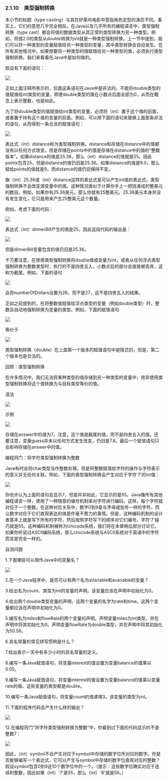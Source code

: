    

### 2.1.10　类型强制转换

本小节的标题（type casting）与其在好莱坞电影中意指角色定型的演员不同。事实上，它们的意思几乎完全相反。在Java以及几乎所有的编程语言中，类型强制转换（type cast）都会将值的数据类型从其正常的类型转换为另一种类型。例如，将值2.0的类型从double转换为int就是一种类型强制转换。上一节中提到，我们可以将一种类型的变量赋值给另一种类型的变量，其中类型转换会自动发生。在所有其他情况中，如果想要将一种类型的值赋值给另一种类型的值，必须执行类型强制转换。我们来看看在Java中是如何做的。

假设有下面的语句：

![](0-Assets/Epubook/程序员编程语言经典合集（计算机科学丛书5册套装），javapython编程语言含经典教材龙书《编译原理》%20(Bruce%20Eckel%20%20Alfred%20V.%20Aho%20%20Monica%20S.%20Lam%20etc.)%20(Z-Library)/images/image09545.jpeg)

正如上面注释所表示的，后面这条语句在Java中是非法的。不能将double类型的值赋值给int类型的变量，即使double类型的值在小数点后面全部为0，从而在概念上表示整数，也是如此。

为了将double类型的值赋值给int类型的变量，必须将（int）置于这个值的前面，或者置于持有这个值的变量的前面。例如，可以用下面的语句来替换上面那条非法的语句，从而得到一条合法的赋值语句：

![](0-Assets/Epubook/程序员编程语言经典合集（计算机科学丛书5册套装），javapython编程语言含经典教材龙书《编译原理》%20(Bruce%20Eckel%20%20Alfred%20V.%20Aho%20%20Monica%20S.%20Lam%20etc.)%20(Z-Library)/images/image09546.jpeg)

表达式（int）distance称为类型强制转换。distance和存储在distance中的值都没有以任何方式改变。但是存储在points中的值是存储在distance中的值的“整数版本”。如果distance的值是25.36，那么（int）distance的值就是25。因此points包含25，但是distance的值仍旧是25.36。如果distance的值是9.0，那么赋给points的值就是9，而distance的值仍旧保持不变。

像（int）25.36或（int）distance这样的表达式是可以产生int值的表达式，类型强制转换不会改变源变量中的值。这种情况类似于计算你手上一把钱凑成的整美元的数目。例如，如果你有25.36美元，那么你就有25整美元。25.36美元本身并没有发生变化，它只是用来产生25整美元这个数量。

例如，考虑下面的代码：

![](0-Assets/Epubook/程序员编程语言经典合集（计算机科学丛书5册套装），javapython编程语言含经典教材龙书《编译原理》%20(Bruce%20Eckel%20%20Alfred%20V.%20Aho%20%20Monica%20S.%20Lam%20etc.)%20(Z-Library)/images/image09547.jpeg)

表达式（int）dinnerBill产生的值是25，因此这段代码的输出是：

![](../Images/image09548.gif)

但是dinnerBill变量包含的值仍旧是25.36。

千万要注意，在使用类型强制转换将double值或变量为int，或者从任何浮点类型强制转换为整数类型时，执行的不是四舍五入，小数点后的部分会直接被丢弃，这称为截尾。例如，下面的语句

![](0-Assets/Epubook/程序员编程语言经典合集（计算机科学丛书5册套装），javapython编程语言含经典教材龙书《编译原理》%20(Bruce%20Eckel%20%20Alfred%20V.%20Aho%20%20Monica%20S.%20Lam%20etc.)%20(Z-Library)/images/image09549.jpeg)

会将numberOfDollars设置为26，而不是27，这不是四舍五入的结果。

正如之前提到的，在将整数值赋值给浮点类型的变量（例如double类型）时，整数会自动地强制转换为变量的类型。例如，下面的赋值语句

![](../Images/image09550.gif)

等价于

![](../Images/image09551.gif)

类型强制转换（double）在上面第一个版本的赋值语句中是隐式的，但是，第二个版本也是合法的。

回顾：类型强制转换

在许多情况中，我们无法将某种类型的值存储到另一种类型的变量中，除非使用类型强制转换将这个值转换为与目标类型等价的值。

语法

![](0-Assets/Epubook/程序员编程语言经典合集（计算机科学丛书5册套装），javapython编程语言含经典教材龙书《编译原理》%20(Bruce%20Eckel%20%20Alfred%20V.%20Aho%20%20Monica%20S.%20Lam%20etc.)%20(Z-Library)/images/image09552.jpeg)

示例

![](0-Assets/Epubook/程序员编程语言经典合集（计算机科学丛书5册套装），javapython编程语言含经典教材龙书《编译原理》%20(Bruce%20Eckel%20%20Alfred%20V.%20Aho%20%20Monica%20S.%20Lam%20etc.)%20(Z-Library)/images/image09553.jpeg)

存储在answer中的值为7。注意，这个值是截尾的值，而不是四舍五入的值。还要注意，变量guess并未以任何方式发生改变，仍旧是7.8。最后一个赋值语句只会影响存储在answer中的值。

编程窍门：将字符类型强制转换为整数

Java有时会将char类型当作整数处理，但是将整数赋值给字符的操作与字符表示的意义并无任何关联。例如，下面的类型强制转换会产生对应于字符'7'的int值：

![](0-Assets/Epubook/程序员编程语言经典合集（计算机科学丛书5册套装），javapython编程语言含经典教材龙书《编译原理》%20(Bruce%20Eckel%20%20Alfred%20V.%20Aho%20%20Monica%20S.%20Lam%20etc.)%20(Z-Library)/images/image09554.jpeg)

你也许认为上面的语句会显示7，但是并非如此，它显示的是55。Java像所有其他编程语言一样，使用了一种随意的编号机制来对字符进行编码。这样，每个字符就对应于一个整数。在这种对应关系中，数字0到9是与字母或加号一样的字符，而让数字对应于它们直观表达的值是件毫不费力的事情。但是，这种编码机制的设计者基本上就是写下所有的字符，然后按照字符写下的顺序对它们编号。字符'7'碰巧就是55。这种编码机制被称为Unicode系统，我们将在本章稍后部分讨论它。如果你听说过ASCII编码系统，那么Unicode系统与ASCII系统对于英语中的字符而言是完全一样的。

自测问题

1.下面哪些可以用作Java中的变量名？

![](../Images/image09555.gif)

2.在一个Java程序中，是否可以有两个名为aVariable和avariable的变量？

3.给出名为count、类型为int的变量的声明。该变量应该在声明中初始化为0。

4.给出两个double类型变量的声明，这两个变量的名字为rate和time。这两个变量都应该在声明中初始化为0。

5.编写名为miles和flowRate的两个变量的声明。声明变量miles为int类型，并在声明中将其初始化为0。声明变量flowRate为double类型，并在声明中将其初始化为50.56。

6.具名常量的常见拼写惯例是什么？

7.给出表示一天中有多少小时的具名常量的定义。

8.编写一条Java赋值语句，将变量interest的值设置为变量balance的值乘以0.05。

9.编写一条Java赋值语句，将变量interest的值设置为变量balance的值乘以变量rate的值。这些变量的类型都是double。

10.编写一条Java赋值语句，将变量count的值递增3。该变量的类型为int。

11.下面的程序代码会产生什么样的输出？

![](0-Assets/Epubook/程序员编程语言经典合集（计算机科学丛书5册套装），javapython编程语言含经典教材龙书《编译原理》%20(Bruce%20Eckel%20%20Alfred%20V.%20Aho%20%20Monica%20S.%20Lam%20etc.)%20(Z-Library)/images/image09556.jpeg)

12.在编程窍门“将字符类型强制转换为整数”中，你看到过下面的代码显示的不是整数7：

![](../Images/image09557.gif)

因此，（int）symbol不会产生对应于symbol中存储的数字位所对应的数字。你是否能够编写一个表达式，它可以产生与symbol中存储的数字位直观对应的整数？假设symbol包含0到9这10个数字位中的一个。（提示：这些数字位确实对应于连续的整数，因此如果（int）'7'是55，那么（int）'8'就是56。）